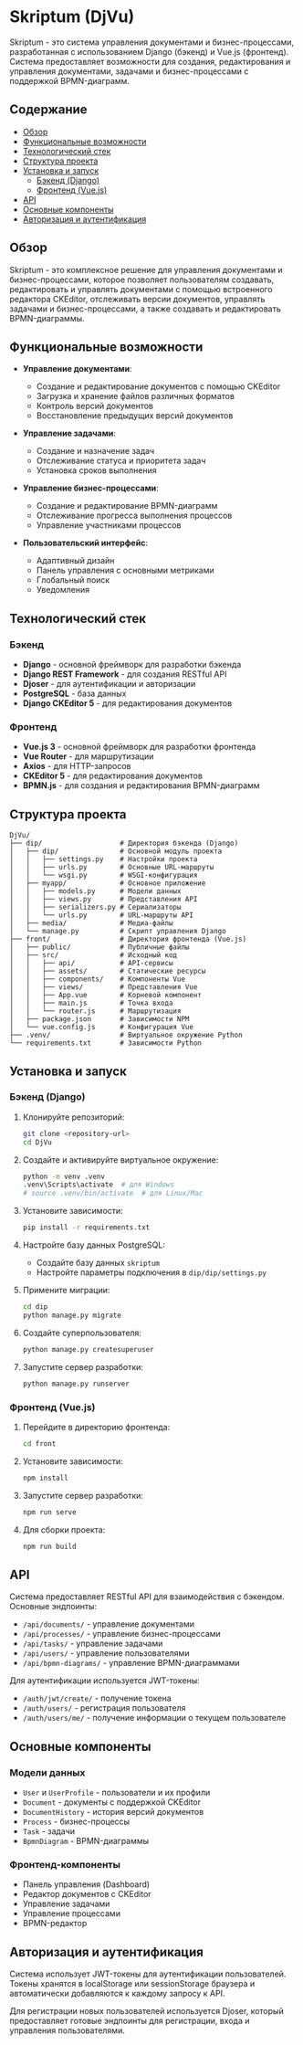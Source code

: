 # Skriptum (DjVu)

Skriptum - это система управления документами и бизнес-процессами, разработанная с использованием Django (бэкенд) и Vue.js (фронтенд). Система предоставляет возможности для создания, редактирования и управления документами, задачами и бизнес-процессами с поддержкой BPMN-диаграмм.

## Содержание

- [Обзор](#обзор)
- [Функциональные возможности](#функциональные-возможности)
- [Технологический стек](#технологический-стек)
- [Структура проекта](#структура-проекта)
- [Установка и запуск](#установка-и-запуск)
  - [Бэкенд (Django)](#бэкенд-django)
  - [Фронтенд (Vue.js)](#фронтенд-vuejs)
- [API](#api)
- [Основные компоненты](#основные-компоненты)
- [Авторизация и аутентификация](#авторизация-и-аутентификация)

## Обзор

Skriptum - это комплексное решение для управления документами и бизнес-процессами, которое позволяет пользователям создавать, редактировать и управлять документами с помощью встроенного редактора CKEditor, отслеживать версии документов, управлять задачами и бизнес-процессами, а также создавать и редактировать BPMN-диаграммы.

## Функциональные возможности

- **Управление документами**:
  - Создание и редактирование документов с помощью CKEditor
  - Загрузка и хранение файлов различных форматов
  - Контроль версий документов
  - Восстановление предыдущих версий документов

- **Управление задачами**:
  - Создание и назначение задач
  - Отслеживание статуса и приоритета задач
  - Установка сроков выполнения

- **Управление бизнес-процессами**:
  - Создание и редактирование BPMN-диаграмм
  - Отслеживание прогресса выполнения процессов
  - Управление участниками процессов

- **Пользовательский интерфейс**:
  - Адаптивный дизайн
  - Панель управления с основными метриками
  - Глобальный поиск
  - Уведомления

## Технологический стек

### Бэкенд

- **Django** - основной фреймворк для разработки бэкенда
- **Django REST Framework** - для создания RESTful API
- **Djoser** - для аутентификации и авторизации
- **PostgreSQL** - база данных
- **Django CKEditor 5** - для редактирования документов

### Фронтенд

- **Vue.js 3** - основной фреймворк для разработки фронтенда
- **Vue Router** - для маршрутизации
- **Axios** - для HTTP-запросов
- **CKEditor 5** - для редактирования документов
- **BPMN.js** - для создания и редактирования BPMN-диаграмм

## Структура проекта

```
DjVu/
├── dip/                   # Директория бэкенда (Django)
│   ├── dip/               # Основной модуль проекта
│   │   ├── settings.py    # Настройки проекта
│   │   ├── urls.py        # Основные URL-маршруты
│   │   └── wsgi.py        # WSGI-конфигурация
│   ├── myapp/             # Основное приложение
│   │   ├── models.py      # Модели данных
│   │   ├── views.py       # Представления API
│   │   ├── serializers.py # Сериализаторы
│   │   └── urls.py        # URL-маршруты API
│   ├── media/             # Медиа-файлы
│   └── manage.py          # Скрипт управления Django
├── front/                 # Директория фронтенда (Vue.js)
│   ├── public/            # Публичные файлы
│   ├── src/               # Исходный код
│   │   ├── api/           # API-сервисы
│   │   ├── assets/        # Статические ресурсы
│   │   ├── components/    # Компоненты Vue
│   │   ├── views/         # Представления Vue
│   │   ├── App.vue        # Корневой компонент
│   │   ├── main.js        # Точка входа
│   │   └── router.js      # Маршрутизация
│   ├── package.json       # Зависимости NPM
│   └── vue.config.js      # Конфигурация Vue
├── .venv/                 # Виртуальное окружение Python
└── requirements.txt       # Зависимости Python
```

## Установка и запуск

### Бэкенд (Django)

1. Клонируйте репозиторий:
   ```bash
   git clone <repository-url>
   cd DjVu
   ```

2. Создайте и активируйте виртуальное окружение:
   ```bash
   python -m venv .venv
   .venv\Scripts\activate  # для Windows
   # source .venv/bin/activate  # для Linux/Mac
   ```

3. Установите зависимости:
   ```bash
   pip install -r requirements.txt
   ```

4. Настройте базу данных PostgreSQL:
   - Создайте базу данных `skriptum`
   - Настройте параметры подключения в `dip/dip/settings.py`

5. Примените миграции:
   ```bash
   cd dip
   python manage.py migrate
   ```

6. Создайте суперпользователя:
   ```bash
   python manage.py createsuperuser
   ```

7. Запустите сервер разработки:
   ```bash
   python manage.py runserver
   ```

### Фронтенд (Vue.js)

1. Перейдите в директорию фронтенда:
   ```bash
   cd front
   ```

2. Установите зависимости:
   ```bash
   npm install
   ```

3. Запустите сервер разработки:
   ```bash
   npm run serve
   ```

4. Для сборки проекта:
   ```bash
   npm run build
   ```

## API

Система предоставляет RESTful API для взаимодействия с бэкендом. Основные эндпоинты:

- `/api/documents/` - управление документами
- `/api/processes/` - управление бизнес-процессами
- `/api/tasks/` - управление задачами
- `/api/users/` - управление пользователями
- `/api/bpmn-diagrams/` - управление BPMN-диаграммами

Для аутентификации используется JWT-токены:

- `/auth/jwt/create/` - получение токена
- `/auth/users/` - регистрация пользователя
- `/auth/users/me/` - получение информации о текущем пользователе

## Основные компоненты

### Модели данных

- `User` и `UserProfile` - пользователи и их профили
- `Document` - документы с поддержкой CKEditor
- `DocumentHistory` - история версий документов
- `Process` - бизнес-процессы
- `Task` - задачи
- `BpmnDiagram` - BPMN-диаграммы

### Фронтенд-компоненты

- Панель управления (Dashboard)
- Редактор документов с CKEditor
- Управление задачами
- Управление процессами
- BPMN-редактор

## Авторизация и аутентификация

Система использует JWT-токены для аутентификации пользователей. Токены хранятся в localStorage или sessionStorage браузера и автоматически добавляются к каждому запросу к API.

Для регистрации новых пользователей используется Djoser, который предоставляет готовые эндпоинты для регистрации, входа и управления пользователями.